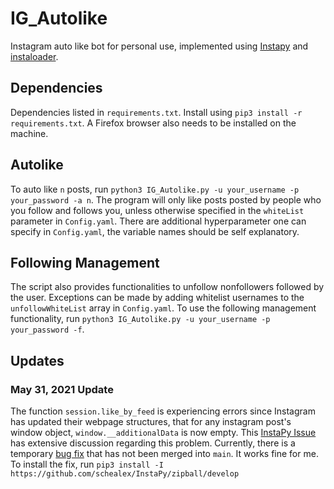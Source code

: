 # IG_Autolike
Instagram auto like bot for personal use, implemented using [Instapy](https://github.com/timgrossmann/InstaPy) and [instaloader](https://github.com/instaloader/instaloader).

## Dependencies
Dependencies listed in `requirements.txt`. Install using `pip3 install -r requirements.txt`. A Firefox browser also needs to be installed on the machine.

## Autolike
To auto like `n` posts, run `python3 IG_Autolike.py -u your_username -p your_password -a n`. The program will only like posts posted by people who you follow and follows you, unless otherwise specified in the `whiteList` parameter in `Config.yaml`. There are additional hyperparameter one can specify in `Config.yaml`, the variable names should be self explanatory.

## Following Management
The script also provides functionalities to unfollow nonfollowers followed by the user. Exceptions can be made by adding whitelist usernames to the `unfollowWhiteList` array in `Config.yaml`. To use the following management functionality, run `python3 IG_Autolike.py -u your_username -p your_password -f`.

## Updates
### May 31, 2021 Update
The function `session.like_by_feed` is experiencing errors since Instagram has updated their webpage structures, that for any instagram post's window object, `window.__additionalData` is now empty. This [InstaPy Issue](https://github.com/timgrossmann/InstaPy/issues/6191) has extensive discussion regarding this problem. Currently, there is a temporary [bug fix](https://github.com/timgrossmann/InstaPy/pull/6195) that has not been merged into `main`. It works fine for me. To install the fix, run `pip3 install -I https://github.com/schealex/InstaPy/zipball/develop`